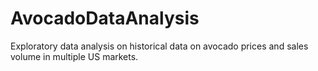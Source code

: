 # AvocadoDataAnalysis
Exploratory data analysis on historical data on avocado prices and sales volume in multiple US markets. 
